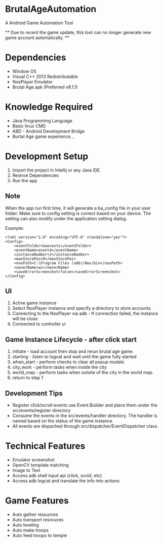 # BrutalAgeAutomation
A Android Game Automation Tool

** Due to recent the game update, this tool can no longer generate new game account automatically. **

# Dependencies
- Window OS
- Visual C++ 2013 Redistributable
- NoxPlayer Emulator
- Brutal Age.apk (Preferred v8.1.1)

# Knowledge Required
- Java Programming Language
- Basic linux CMD
- ABD - Android Development Bridge
- Burtal Age game experience...

# Development Setup
1. Import the project in Intellij or any Java IDE
2. Restroe Dependencies
3. Run the app

## Note
When the app run first time, it will generate a ba_config file in your user folder. Make sure to config setting is correct based on your device. The setting can also modify under the application setting dialog.

Example:
```
<?xml version="1.0" encoding="UTF-8" standalone="yes"?>
<Config>
    <eventFolder>baevents</eventFolder>
    <eventName>event4</eventName>
    <instanceNumber>2</instanceNumber>
    <maxStorePos>0</maxStorePos>
    <noxPath>C:\Program Files (x86)/Nox/bin</noxPath>
    <ownerName>wz</ownerName>
    <saveErrorScreenshot>false</saveErrorScreenshot>
</Config>
```
## UI
1. Active game instance
2. Select NoxPlayer instance and specify a directory to store accounts
3. Connecting to the NoxPlayer via adb - If connection failed, the instance will be close
4. Connected to controller ui

## Game Instance Lifecycle - after click start
1. initiate - load account then stop and rerun brutal age game.
2. starting - listen to logcat and wait until the game fully started
3. when_start - perform checks to clear all popup modals
4. city_work - perform tasks when inside the city
5. world_map - perform tasks when outsite of the city in the world map.
6. return to step 1

## Development Tips
- Register click/scroll events use Event.Builder and place them under the src/events/register directory
- Consume the events in the src/events/handler directory. The handler is named based on the status of the game instance.
- All events are dispached through src/dispatcher/EventDispatcher class.


# Technical Features
- Emulator screenshot
- OpenCV template matching
- Image to Text
- Access adb shell input api (click, scroll, etc)
- Access adb logcat and translate the info into actions

# Game Features
- Auto gather resources
- Auto transport resrouces
- Auto leveling
- Auto make troops
- Auto feed troops to temple



